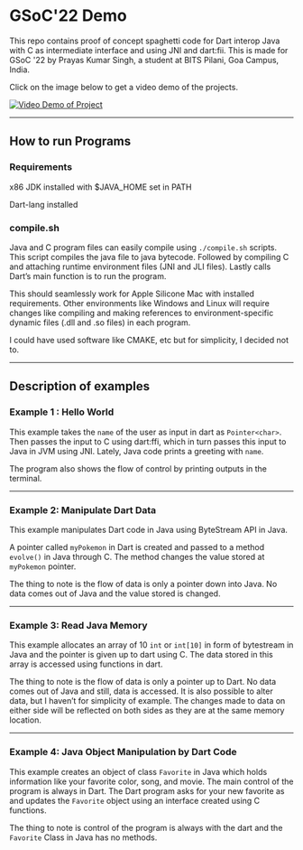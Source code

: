 # GSoC'22 Demo
This repo contains proof of concept spaghetti code for Dart interop Java with C as intermediate interface and using JNI and dart:fii. This is made for GSoC '22 by Prayas Kumar Singh, a student at BITS Pilani, Goa Campus, India.

Click on the image below to get a video demo of the projects.

[![Video Demo of Project](https://img.youtube.com/vi/cpiZViWvCKM/0.jpg)](https://www.youtube.com/watch?v=cpiZViWvCKM)

---

## How to run Programs

### Requirements

x86 JDK installed with $JAVA_HOME set in PATH

Dart-lang installed

### compile.sh

Java and C program files can easily compile using `./compile.sh` scripts. This script compiles the java file to java bytecode. Followed by compiling C and attaching runtime environment files (JNI and JLI files). Lastly calls Dart’s main function is to run the program.

This should seamlessly work for Apple Silicone Mac with installed requirements. Other environments like Windows and Linux will require changes like compiling and making references to environment-specific dynamic files (.dll and .so files) in each program.

I could have used software like CMAKE, etc but for simplicity, I decided not to.

---

## Description of examples
### Example 1 : Hello World

This example takes the `name` of the user as input in dart as `Pointer<char>`. Then passes the input to C using dart:ffi, which in turn passes this input to Java in JVM using JNI. Lately, Java code prints a greeting with `name`.

The program also shows the flow of control by printing outputs in the terminal.

---
  
### Example 2: Manipulate Dart Data

This example manipulates Dart code in Java using ByteStream API in Java.

A pointer called `myPokemon` in Dart is created and passed to a method `evolve()` in Java through C. The method changes the value stored at `myPokemon` pointer.
  
The thing to note is the flow of data is only a pointer down into Java. No data comes out of Java and the value stored is changed.
  
---
  
### Example 3: Read Java Memory
  
This example allocates an array of 10 `int` or `int[10]` in form of bytestream in Java and the pointer is given up to dart using C. The data stored in this array is accessed using functions in dart.
  
The thing to note is the flow of data is only a pointer up to Dart. No data comes out of Java and still, data is accessed. It is also possible to alter data, but I haven’t for simplicity of example. The changes made to data on either side will be reflected on both sides as they are at the same memory location.

---
  
### Example 4: Java Object Manipulation by Dart Code
  
This example creates an object of class `Favorite` in Java which holds information like your favorite color, song, and movie. The main control of the program is always in Dart. The Dart program asks for your new favorite as and updates the `Favorite` object using an interface created using C functions.

The thing to note is control of the program is always with the dart and the `Favorite` Class in Java has no methods.
